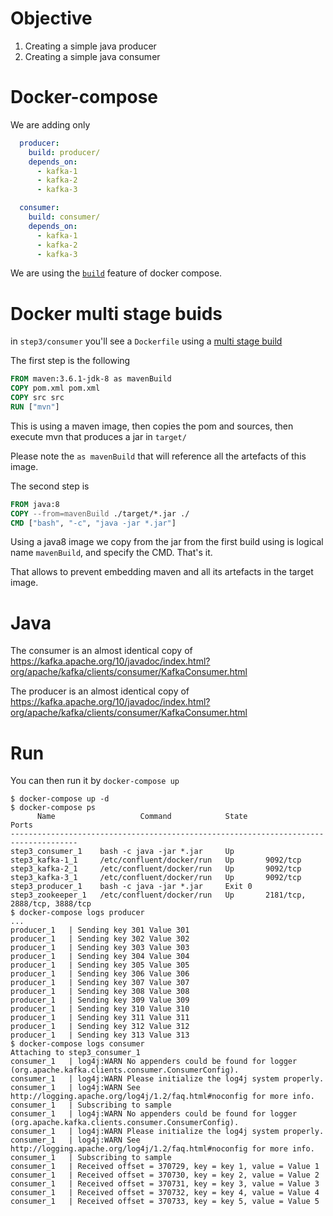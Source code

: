 # Objective

1. Creating a simple java producer
1. Creating a simple java consumer

# Docker-compose

We are adding only 

```yml
  producer:
    build: producer/
    depends_on:
      - kafka-1
      - kafka-2
      - kafka-3

  consumer:
    build: consumer/
    depends_on:
      - kafka-1
      - kafka-2
      - kafka-3
```

We are using the [`build`](https://docs.docker.com/compose/compose-file/compose-file-v2/#build) feature of docker compose.

# Docker multi stage buids

in `step3/consumer` you'll see a `Dockerfile` using a [multi stage build](https://docs.docker.com/engine/userguide/eng-image/multistage-build/#use-multi-stage-builds) 

The first step is the following
```Dockerfile
FROM maven:3.6.1-jdk-8 as mavenBuild
COPY pom.xml pom.xml
COPY src src
RUN ["mvn"]
```

This is using a maven image, then copies the pom and sources, then execute mvn that produces a jar in `target/`

Please note the `as mavenBuild` that will reference all the artefacts of this image.

The second step is 

```Dockerfile
FROM java:8
COPY --from=mavenBuild ./target/*.jar ./
CMD ["bash", "-c", "java -jar *.jar"]
```

Using a java8 image we copy from the jar from the first build using is logical name `mavenBuild`, and specify the CMD. That's it.

That allows to prevent embedding maven and all its artefacts in the target image.

# Java

The consumer is an almost identical copy of https://kafka.apache.org/10/javadoc/index.html?org/apache/kafka/clients/consumer/KafkaConsumer.html

The producer is an almost identical copy of https://kafka.apache.org/10/javadoc/index.html?org/apache/kafka/clients/consumer/KafkaConsumer.html


# Run

You can then run it by `docker-compose up`

```
$ docker-compose up -d
$ docker-compose ps
      Name                   Command            State               Ports
-------------------------------------------------------------------------------------
step3_consumer_1    bash -c java -jar *.jar     Up
step3_kafka-1_1     /etc/confluent/docker/run   Up       9092/tcp
step3_kafka-2_1     /etc/confluent/docker/run   Up       9092/tcp
step3_kafka-3_1     /etc/confluent/docker/run   Up       9092/tcp
step3_producer_1    bash -c java -jar *.jar     Exit 0
step3_zookeeper_1   /etc/confluent/docker/run   Up       2181/tcp, 2888/tcp, 3888/tcp
$ docker-compose logs producer
...
producer_1   | Sending key 301 Value 301
producer_1   | Sending key 302 Value 302
producer_1   | Sending key 303 Value 303
producer_1   | Sending key 304 Value 304
producer_1   | Sending key 305 Value 305
producer_1   | Sending key 306 Value 306
producer_1   | Sending key 307 Value 307
producer_1   | Sending key 308 Value 308
producer_1   | Sending key 309 Value 309
producer_1   | Sending key 310 Value 310
producer_1   | Sending key 311 Value 311
producer_1   | Sending key 312 Value 312
producer_1   | Sending key 313 Value 313
$ docker-compose logs consumer
Attaching to step3_consumer_1
consumer_1   | log4j:WARN No appenders could be found for logger (org.apache.kafka.clients.consumer.ConsumerConfig).
consumer_1   | log4j:WARN Please initialize the log4j system properly.
consumer_1   | log4j:WARN See http://logging.apache.org/log4j/1.2/faq.html#noconfig for more info.
consumer_1   | Subscribing to sample
consumer_1   | log4j:WARN No appenders could be found for logger (org.apache.kafka.clients.consumer.ConsumerConfig).
consumer_1   | log4j:WARN Please initialize the log4j system properly.
consumer_1   | log4j:WARN See http://logging.apache.org/log4j/1.2/faq.html#noconfig for more info.
consumer_1   | Subscribing to sample
consumer_1   | Received offset = 370729, key = key 1, value = Value 1
consumer_1   | Received offset = 370730, key = key 2, value = Value 2
consumer_1   | Received offset = 370731, key = key 3, value = Value 3
consumer_1   | Received offset = 370732, key = key 4, value = Value 4
consumer_1   | Received offset = 370733, key = key 5, value = Value 5
```

